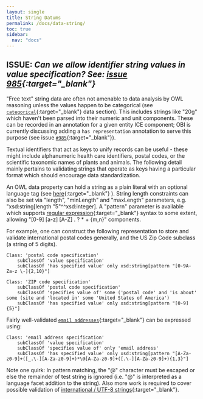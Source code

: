 ```yaml
---
layout: single
title: String Datums
permalink: /docs/data-string/
toc: true
sidebar:
  nav: "docs"
---
```


## ISSUE: *Can we allow identifier string values in value specification? See: [issue 985](https://github.com/obi-ontology/obi/issues/985){:target="_blank"}*

"Free text" string data are often not amenable to data analysis by OWL reasoning unless the values happen to be categorical (see [`categorical`](/docs/data-categorical/){:target="_blank"} data section).  This includes strings like "20g" which haven't been parsed into their numeric and unit components. These can be recorded in an annotation for a given entity ICE component; OBI is currently discussing adding a `has representation` annotation to serve this purpose (see issue [`#985`](https://github.com/obi-ontology/obi/issues/985){:target="_blank"}).

Textual identifiers that act as keys to unify records can be useful - these might include alphanumeric health care identifiers, postal codes, or the scientific taxonomic names of plants and animals. The following detail mainly pertains to validating strings that operate as keys having a particular format which should encourage data standardization. 

An OWL data property can hold a string as a plain literal with an optional language tag (see [here](https://www.w3.org/2007/OWL/wiki/PlainLiteral){:target="_blank"} ). String length constraints can also be set via "length", "minLength" and "maxLength" parameters, e.g. "xsd:string[length "5"^^xsd:integer]. A "pattern" parameter is available which supports [regular expression](https://www.regular-expressions.info/xml.html){:target="_blank"} syntax to some extent, allowing "[0-9] [a-z] [A-Z] . ? * + {m,n}" components.

For example, one can construct the following representation to store and validate international postal codes generally, and the US Zip Code subclass (a string of 5 digits). 

<!--
[//]: # (        Class: 'string value specification'        subClassOf 'has specified value' only xsd:string)

[//]: # (        subClassOf 'string value specification')
-->

    Class: 'postal code specification'
        subClassOf 'value specification'
        subClassOf 'has specified value' only xsd:string[pattern "[0-9A-Za-z \-]{2,10}"]

    Class: 'ZIP code specification'
        subClassOf 'postal code specification'
        subClassOf 'specifies value of' some ('postal code' and 'is about' some (site and 'located in' some 'United States of America')
        subClassOf 'has specified value' only xsd:string[pattern "[0-9]{5}"]

Fairly well-validated [`email addresses`](http://purl.obolibrary.org/obo/IAO_0000429){:target="_blank"} can be expressed using:

<!--
[//]: # (        subClassOf 'string value specification')
-->

    Class: 'email address specification'
        subClassOf 'value specification'
        subClassOf 'specifies value of' only 'email address' 
        subClassOf 'has specified value' only xsd:string[pattern "[A-Za-z0-9]+([_.\-][A-Za-z0-9]+)*\@[A-Za-z0-9]+([.\-][A-Za-z0-9]+){1,3}"]

Note one quirk: In pattern matching, the "@" character must be escaped or else the remainder of test string is ignored (i.e. "@" is interpreted as a language facet addition to the string).  Also more work is required to cover possible validation of [international / UTF-8 strings](https://www.regular-expressions.info/unicode.html){:target="_blank"}.
